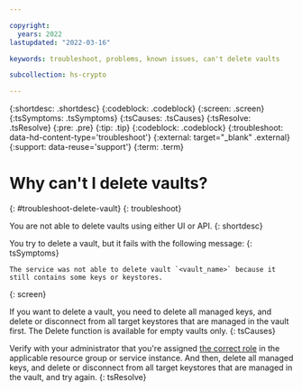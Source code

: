 ```yaml
---

copyright:
  years: 2022
lastupdated: "2022-03-16"

keywords: troubleshoot, problems, known issues, can't delete vaults

subcollection: hs-crypto

---
```


{:shortdesc: .shortdesc}
{:codeblock: .codeblock}
{:screen: .screen}
{:tsSymptoms: .tsSymptoms}
{:tsCauses: .tsCauses}
{:tsResolve: .tsResolve}
{:pre: .pre}
{:tip: .tip}
{:codeblock: .codeblock}
{:troubleshoot: data-hd-content-type='troubleshoot'}
{:external: target="_blank" .external}
{:support: data-reuse='support'}
{:term: .term}

# Why can't I delete vaults?
{: #troubleshoot-delete-vault}
{: troubleshoot}

You are not able to delete vaults using either UI or API.
{: shortdesc}

You try to delete a vault, but it fails with the following message:
{: tsSymptoms}

```
The service was not able to delete vault `<vault_name>` because it still contains some keys or keystores.
```
{: screen}

If you want to delete a vault, you need to delete all managed keys, and delete or disconnect from all target keystores that are managed in the vault first. The Delete function is available for empty vaults only. 
{: tsCauses}

Verify with your administrator that you're assigned [the correct role]((/docs/hs-crypto?topic=hs-crypto-manage-access#roles)) in the applicable resource group or service instance. And then, delete all managed keys, and delete or disconnect from all target keystores that are managed in the vault, and try again.
{: tsResolve}

